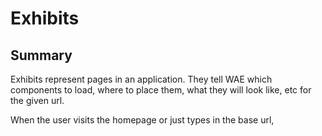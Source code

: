 # Exhibits

## Summary

Exhibits represent pages in an application. They tell WAE which components to load, where to place them, what they will look like, etc for the given url.

When the user visits the homepage or just types in the base url, 